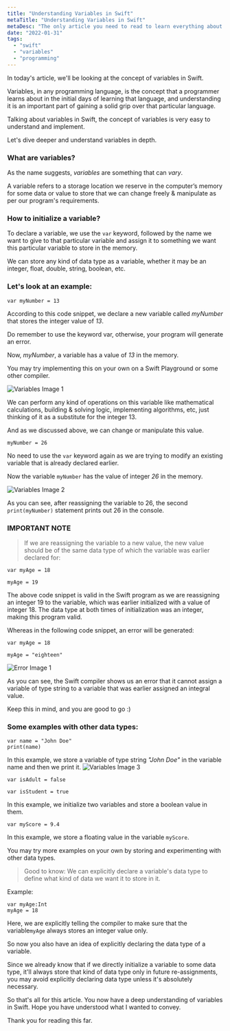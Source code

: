 ```yaml
---
title: "Understanding Variables in Swift"
metaTitle: "Understanding Variables in Swift"
metaDesc: "The only article you need to read to learn everything about variables in Swift."
date: "2022-01-31"
tags:
  - "swift"
  - "variables"
  - "programming"
---
```


In today's article, we'll be looking at the concept of variables in Swift.

Variables, in any programming language, is the concept that a programmer learns about in the initial days of learning that language, and understanding it is an important part of gaining a solid grip over that particular language.

Talking about variables in Swift, the concept of variables is very easy to understand and implement.

Let's dive deeper and understand variables in depth.

### What are variables?

As the name suggests, _variables_ are something that can _vary_.

A variable refers to a storage location we reserve in the computer’s memory for some data or value to store that we can change freely & manipulate as per our program's requirements.

### How to initialize a variable?

To declare a variable, we use the `var` keyword, followed by the name we want to give to that particular variable and assign it to something we want this particular variable to store in the memory.

We can store any kind of data type as a variable, whether it may be an integer, float, double, string, boolean, etc.

### Let's look at an example:

```
var myNumber = 13
```

According to this code snippet, we declare a new variable called _myNumber_ that stores the integer value of _13_.

Do remember to use the keyword var, otherwise, your program will generate an error.

Now, _myNumber_, a variable has a value of _13_ in the memory.

You may try implementing this on your own on a Swift Playground or some other compiler.

![Variables Image 1](https://cdn.hashnode.com/res/hashnode/image/upload/v1643603285177/Mm6V6q5QI.png)

We can perform any kind of operations on this variable like mathematical calculations, building & solving logic, implementing algorithms, etc, just thinking of it as a substitute for the integer 13.

And as we discussed above, we can change or manipulate this value.

```
myNumber = 26
```

No need to use the `var` keyword again as we are trying to modify an existing variable that is already declared earlier.

Now the variable `myNumber` has the value of integer _26_ in the memory.

![Variables Image 2](https://cdn.hashnode.com/res/hashnode/image/upload/v1643603438967/WHveEJKze.png)

As you can see, after reassigning the variable to 26, the second ` print(myNumber)` statement prints out 26 in the console.

### IMPORTANT NOTE

> If we are reassigning the variable to a new value, the new value should be of the same data type of which the variable was earlier declared for:

```
var myAge = 18

myAge = 19
```

The above code snippet is valid in the Swift program as we are reassigning an integer 19 to the variable, which was earlier initialized with a value of integer 18. The data type at both times of initialization was an integer, making this program valid.

Whereas in the following code snippet, an error will be generated:

```
var myAge = 18

myAge = "eighteen"

```

![Error Image 1](https://cdn.hashnode.com/res/hashnode/image/upload/v1643604767552/76DkR1d45.png)

As you can see, the Swift compiler shows us an error that it cannot assign a variable of type string to a variable that was earlier assigned an integral value.

Keep this in mind, and you are good to go :)

### Some examples with other data types:

```
var name = "John Doe"
print(name)

```

In this example, we store a variable of type string _"John Doe"_ in the variable name and then we print it.
![Variables Image 3](https://cdn.hashnode.com/res/hashnode/image/upload/v1643603933484/07_aiNlBr.png)

```
var isAdult = false

var isStudent = true

```

In this example, we initialize two variables and store a boolean value in them.

```
var myScore = 9.4
```

In this example, we store a floating value in the variable `myScore`.

You may try more examples on your own by storing and experimenting with other data types.

> Good to know:
> We can explicitly declare a variable's data type to define what kind of data we want it to store in it.

Example:

```
var myAge:Int
myAge = 18

```

Here, we are explicitly telling the compiler to make sure that the variable`myAge` always stores an integer value only.

So now you also have an idea of explicitly declaring the data type of a variable.

Since we already know that if we directly initialize a variable to some data type, it'll always store that kind of data type only in future re-assignments, you may avoid explicitly declaring data type unless it's absolutely necessary.

So that's all for this article. You now have a deep understanding of variables in Swift.
Hope you have understood what I wanted to convey.

Thank you for reading this far.
